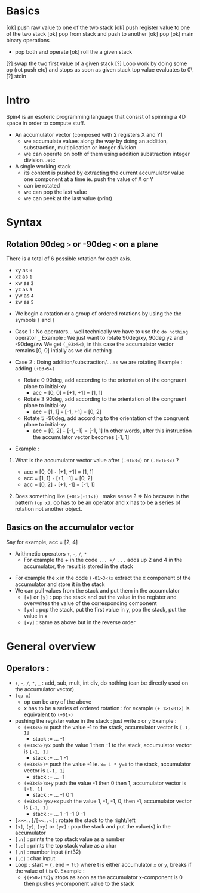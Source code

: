 # Basics
[ok] push raw value to one of the two stack
[ok] push register value to one of the two stack
[ok] pop from stack and push to another
[ok] pop
[ok] main binary operations
  - pop both and operate
[ok] roll the a given stack

[?] swap the two first value of a given stack
[?] Loop work by doing some op (rot push etc) and stops as soon as given stack top value evaluates to 0\\
[?] stdin

# Intro
Spin4 is an esoteric programming language that consist of spinning a 4D space in order to compute stuff.
- An accumulator vector (composed with 2 registers X and Y)
    - we accumulate values along the way by doing an addition, substraction, multiplication or integer division
    - we can operate on both of them using addition substraction integer division...etc
- A single working stack
    - its content is pushed by extracting the current accumulator value one component at a time ie. push the value of X or Y
    - can be rotated
    - we can pop the last value
    - we can peek at the last value (print)

# Syntax

## Rotation 90deg `>` or -90deg `<` on a plane
There is a total of 6 possible rotation for each axis.
- xy as `0`
- xz as `1`
- xw as `2`
- yz as `3`
- yw as `4`
- zw as `5`
* We begin a rotation or a group of ordered rotations by using the the symbols `(` and `)`
- Case 1 : No operators... well technically we have to use the `do nothing` operator `_`
Example : We just want to rotate 90deg/xy, 90deg yz and -90deg/zw
We get `(_03>5<)`, in this case the accumulator vector remains [0, 0] intially as we did nothing

- Case 2 : Doing addition/substraction/... as we are rotating
Example : adding `(+03<5>)`
    - Rotate 0 90deg, add according to the orientation of the congruent plane to initial-xy
        - acc = [0, 0] `+` [+1, +1] = [1, 1]
    - Rotate 3 90deg, add according to the orientation of the congruent plane to initial-xy
        - acc = [1, 1] `+` [-1, +1] = [0, 2]
    - Rotate 5 -90deg, add according to the orientation of the congruent plane to initial-xy
        - acc = [0, 2] `+` [-1, -1] = [-1, 1]
In other words, after this instruction the accumulator vector becomes [-1, 1]

* Example :
1. What is the accumulator vector value after `(-01>3<)` or `(-0>1>3<)` ?
    - acc = [0, 0] `-` [+1, +1] = [1, 1]
    - acc = [1, 1] `-` [+1, -1] = [0, 2]
    - acc = [0, 2] `-` [+1, -1] = [-1, 1]

2. Does something like `(+01>(-11<)) ` make sense ?
=> No because in the pattern `(op x)`, op has to be an operator and x has to be a series of rotation not another object.  

## Basics on the accumulator vector
Say for example, acc = [2, 4]
* Arithmetic operators `+`, `-`, `/`, `*`
    - For example the + in the code `... +/ ...` adds up 2 and 4 in the accumulator, the result is stored in the stack

- For example the `x` in the code `(-01>3<)x` extract the x component of the accumulator and store it in the stack
- We can pull values from the stack and put them in the accumulator
    - `[x]` or `[y]` : pop the stack and put the value in the register and overwrites the value of the corresponding component
    - `[yx]` : pop the stack, put the first value in y, pop the stack, put the value in x
    - `[xy]` : same as above but in the reverse order

# General overview
## Operators :
- `+`, `-`, `/`, `*`, `_` : add, sub, mult, int div, do nothing (can be directly used on the accumulator vector)
- `(op x)`
    - op can be any of the above
    - x has to be a series of ordered rotation : for example `(+ 1>1<01>)` is equivalent to `(+01>)`
- pushing the register value in the stack : just write `x` or `y`
    Example :
    - `(+03<5>)x` push the value -1 to the stack, accumulator vector is `[-1, 1]`
        - stack := ... -1
    - `(+03<5>)yx` push the value 1 then -1 to the stack, accumulator vector is `[-1, 1]`
        - stack := ... 1 -1
    - `(+03<5>)*` push the value -1 ie. `x=-1 * y=1` to the stack, accumulator vector is `[-1, 1]`
        - stack := ... -1
    - `(+03<5>)x+y` push the value -1 then 0 then 1, accumulator vector is `[-1, 1]`
        - stack := ... -1 0 1
    - `(+03<5>)yx/+x` push the value 1, -1, -1, 0, then -1, accumulator vector is `[-1, 1]`
        - stack := ... 1 -1 -1 0 -1
- `[>>>..]`/`[<<..<]` : rotate the stack to the right/left
- `[x]`, `[y]`, `[xy]` or `[yx]` : pop the stack and put the value(s) in the accumulator
- `[.n]` : prints the top stack value as a number
- `[.c]` : prints the top stack value as a char
- `[,n]` : number input (int32)
- `[,c]` : char input
- Loop : start = `{`, end = `?t}` where t is either accumulator `x` or `y`, breaks if the value of t is 0.
    Example :
    - `{(+50>)?x}y` stops as soon as the accumulator x-component is 0 then pushes y-component value to the stack